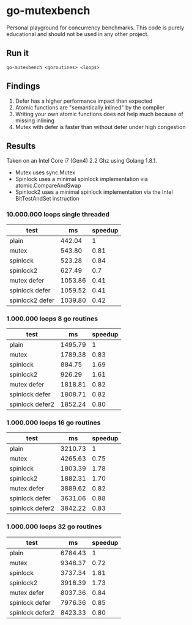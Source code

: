 # go-mutexbench

Personal playground for concurrency benchmarks.
This code is purely educational and should not be used in any other project.

## Run it

`go-mutexbench <goroutines> <loops>`

## Findings

1. Defer has a higher performance impact than expected
1. Atomic functions are "semantically inlined" by the compiler
1. Writing your own atomic functions does not help much because of missing inlining
1. Mutex with defer is faster than without defer under high congestion

## Results

Taken on an Intel Core i7 (Gen4) 2.2 Ghz using Golang 1.8.1.

- Mutex uses sync.Mutex
- Spinlock uses a minimal spinlock implementation via atomic.CompareAndSwap
- Spinlock2 uses a minimal spinlock implementation via the Intel BitTestAndSet instruction

### 10.000.000 loops single threaded

|test|ms|speedup|
|----|--|-------|
|plain           |442.04|1|
|mutex           |543.80|0.81|
|spinlock        |523.28|0.84|
|spinlock2       |627.49|0.7|
|mutex defer     |1053.86|0.41|
|spinlock defer  |1059.52|0.41|
|spinlock2 defer |1039.80|0.42|

### 1.000.000 loops 8 go routines

|test|ms|speedup|
|----|--|-------|
|plain           |1495.79|1|
|mutex           |1789.38|0.83|
|spinlock        |884.75|1.69|
|spinlock2       |926.29|1.61|
|mutex defer     |1818.81|0.82|
|spinlock defer  |1808.71|0.82|
|spinlock defer2 |1852.24|0.80|

### 1.000.000 loops 16 go routines

|test|ms|speedup|
|----|--|-------|
|plain           |3210.73|1|
|mutex           |4265.63|0.75|
|spinlock        |1803.39|1.78|
|spinlock2       |1882.31|1.70|
|mutex defer     |3889.62|0.82|
|spinlock defer  |3631.06|0.88|
|spinlock defer2 |3842.22|0.83|

### 1.000.000 loops 32 go routines

|test|ms|speedup|
|----|--|-------|
|plain           |6784.43|1|
|mutex           |9348.37|0.72|
|spinlock        |3737.34|1.81|
|spinlock2       |3916.39|1.73|
|mutex defer     |8037.36|0.84|
|spinlock defer  |7976.36|0.85|
|spinlock defer2 |8423.33|0.80|
